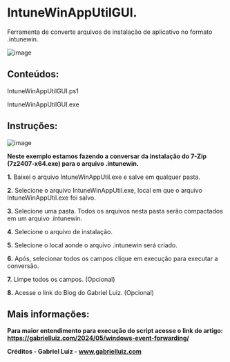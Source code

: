 # IntuneWinAppUtilGUI.
Ferramenta de converte arquivos de instalação de aplicativo no formato .intunewin.

![image](https://github.com/user-attachments/assets/a9c8a853-d7dd-4490-97ea-6b40f7aa587c)


## **Conteúdos:**

IntuneWinAppUtilGUI.ps1

IntuneWinAppUtilGUI.exe


## **Instruções:**

![image](https://github.com/user-attachments/assets/6236f6d5-db20-4664-aaca-9b5c47242273)

**Neste exemplo estamos fazendo a conversar da instalação do 7-Zip (7z2407-x64.exe) para o arquivo .intunewin.**

 
 **1.** Baixei o arquivo IntuneWinAppUtil.exe e salve em qualquer pasta.

 **2.**  Selecione o arquivo IntuneWinAppUtil.exe, local em que o arquivo IntuneWinAppUtil.exe foi salvo.

 **3.** Selecione uma pasta. Todos os arquivos nesta pasta serão compactados em um arquivo .intunewin.

 **4.** Selecione o arquivo de instalação.

 **5.** Selecione o local aonde o arquivo .intunewin será criado.

 **6.** Após, selecionar todos os campos clique em execução para executar a conversão.

 **7.** Limpe todos os campos. (Opcional)
 
 **8.** Acesse o link do Blog do Gabriel Luiz. (Opcional)

   
## **Mais informações:**

**Para maior entendimento para execução do script acesse o link do artigo: https://gabrielluiz.com/2024/05/windows-event-forwarding/**

**Créditos - Gabriel Luiz - www.gabrielluiz.com**


